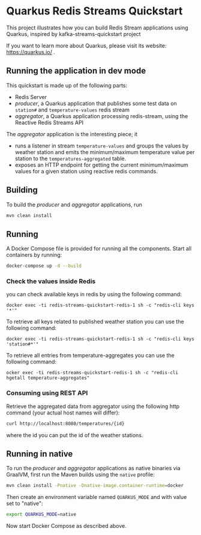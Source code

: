 # Quarkus Redis Streams Quickstart 

This project illustrates how you can build Redis Stream applications using Quarkus, 
inspired by kafka-streams-quickstart project

If you want to learn more about Quarkus, please visit its website: https://quarkus.io/ .

## Running the application in dev mode

This quickstart is made up of the following parts:

* Redis Server
* _producer_, a Quarkus application that publishes some test data on `station#` and `temperature-values` redis stream
* _aggregator_, a Quarkus application processing redis-stream, using the Reactive Redis Streams API

The _aggregator_ application is the interesting piece; it

* runs a listener in stream `temperature-values` and groups the values by weather station and emits 
the minimum/maximum temperature value per station to the `temperatures-aggregated` table.
* exposes an HTTP endpoint for getting the current minimum/maximum values
  for a given station using reactive redis commands.

## Building

To build the _producer_ and _aggregator_ applications, run

```bash
mvn clean install
```
## Running
A Docker Compose file is provided for running all the components.
Start all containers by running:

```bash
docker-compose up -d --build
```

### Check the values inside Redis
you can check available keys in redis by using the following command: 

```shell
docker exec -ti redis-streams-quickstart-redis-1 sh -c "redis-cli keys '*'"
```
To retrieve all keys related to published weather station you can use the following command: 

```shell
docker exec -ti redis-streams-quickstart-redis-1 sh -c "redis-cli keys 'station#*'"
```

To retrieve all entries from temperature-aggregates you can use the following command: 

```shell
ocker exec -ti redis-streams-quickstart-redis-1 sh -c "redis-cli hgetall temperature-aggregates" 
```

### Consuming using REST API 
Retrieve the aggregated data from aggregator using the following http command
(your actual host names will differ):

```bash
curl http://localhost:8080/temperatures/{id}
```
where the id you can put the id of the weather stations. 

## Running in native

To run the _producer_ and _aggregator_ applications as native binaries via GraalVM,
first run the Maven builds using the `native` profile:

```bash
mvn clean install -Pnative -Dnative-image.container-runtime=docker
```

Then create an environment variable named `QUARKUS_MODE` and with value set to "native":

```bash
export QUARKUS_MODE=native
```

Now start Docker Compose as described above.